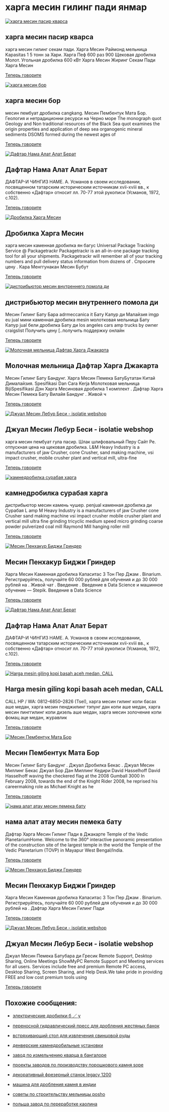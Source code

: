 # харга месин гилинг пади янмар
<a href="https://mnn.zoosnet.net/LR/Chatpre.aspx?id=MNN94995150&p=https://ateliertankink.nl/" target="_blank">![харга месин пасир кварса](https://github.com/aggregatecrushing/img/raw/main/725.jpg)</a>
## харга месин пасир кварса
харга месин гилинг секам пади. Харга Месин Раймонд мельница Kapasitas 1 5 тонн за Хари. Харга Пеф 600 раз 900 Щековая дробилка Молот. Угольная дробилка 600 кВт Харга Месин Жиринг Секам Пади Харга Месин 
<a href="https://mnn.zoosnet.net/LR/Chatpre.aspx?id=MNN94995150&p=https://ateliertankink.nl/" target="_blank">Теперь говорите</a>
<a href="https://mnn.zoosnet.net/LR/Chatpre.aspx?id=MNN94995150&p=https://ateliertankink.nl/" target="_blank">![харга месин бор](https://github.com/aggregatecrushing/img/raw/main/259.jpg)</a>
## харга месин бор
месин пембуат дробилка cangkang. Месин Пембентук Мата Бор. Геология и нетрадиционни ресурси на Черно море The monograph quot Geology and Non traditional resources of the Black Sea quot examines the origin properties and application of deep sea organogenic mineral sediments DSOMS formed during the newest ages of 
<a href="https://mnn.zoosnet.net/LR/Chatpre.aspx?id=MNN94995150&p=https://ateliertankink.nl/" target="_blank">Теперь говорите</a>
<a href="https://mnn.zoosnet.net/LR/Chatpre.aspx?id=MNN94995150&p=https://ateliertankink.nl/" target="_blank">![Дафтар Нама Алат Алат Берат ](https://github.com/aggregatecrushing/img/raw/main/659.jpg)</a>
## Дафтар Нама Алат Алат Берат 
ДАФТАР-И ЧИНГИЗ НАМЕ. А. Усманов в своем исследовании, посвященном татарским историческим источникам xvii-xviii вв., к собственно «Дафтар» относит лл. 70-77 этой рукописи (Усманов, 1972, с.102).
<a href="https://mnn.zoosnet.net/LR/Chatpre.aspx?id=MNN94995150&p=https://ateliertankink.nl/" target="_blank">Теперь говорите</a>
<a href="https://mnn.zoosnet.net/LR/Chatpre.aspx?id=MNN94995150&p=https://ateliertankink.nl/" target="_blank">![Дробилка Харга Месин](https://github.com/aggregatecrushing/img/raw/main/261.jpg)</a>
## Дробилка Харга Месин
харга месин каменная дробилка ян багус Universal Package Tracking Service @ Packagetrackr Packagetrackr is an all-in-one package tracking tool for all your shipments. Packagetrackr will remember all of your tracking numbers and pull delivery status information from dozens of . Спросите цену . Кара Менггунакан Месин Бубут 
<a href="https://mnn.zoosnet.net/LR/Chatpre.aspx?id=MNN94995150&p=https://ateliertankink.nl/" target="_blank">Теперь говорите</a>
<a href="https://mnn.zoosnet.net/LR/Chatpre.aspx?id=MNN94995150&p=https://ateliertankink.nl/" target="_blank">![дистрибьютор месин внутреннего помола ди ](https://github.com/aggregatecrushing/img/raw/main/289.jpg)</a>
## дистрибьютор месин внутреннего помола ди 
Месин Гилинг Бату Бара adrmeccanica it Бату Капур ди Малайзия imgp eu jual мини каменная дробилка mesin молотковая мельница Бату Капур jual бели дробилка Бату ди los angeles cars amp trucks by owner craigslist Получить цену [..получить поддержку онлайн 
<a href="https://mnn.zoosnet.net/LR/Chatpre.aspx?id=MNN94995150&p=https://ateliertankink.nl/" target="_blank">Теперь говорите</a>
<a href="https://mnn.zoosnet.net/LR/Chatpre.aspx?id=MNN94995150&p=https://ateliertankink.nl/" target="_blank">![Молочная мельница Дафтар Харга Джакарта](https://github.com/aggregatecrushing/img/raw/main/25.jpg)</a>
## Молочная мельница Дафтар Харга Джакарта
Месин Гилинг Бату Бандунг. Харга Месин Пемека БатуБутатан Китай Дималайзия. Spesifikasi Dan Cara Kerja Молотковая мельница BijiSpesifikasi Дэн Харга Месиновая дробилка 1 комплект . Дафтар Харга Месин Пемека Бату Вилайя Бандунг . Живой ч
<a href="https://mnn.zoosnet.net/LR/Chatpre.aspx?id=MNN94995150&p=https://ateliertankink.nl/" target="_blank">Теперь говорите</a>
<a href="https://mnn.zoosnet.net/LR/Chatpre.aspx?id=MNN94995150&p=https://ateliertankink.nl/" target="_blank">![Джуал Месин Лебур Беси - isolatie webshop](https://github.com/aggregatecrushing/img/raw/main/231.jpg)</a>
## Джуал Месин Лебур Беси - isolatie webshop
харга месин пембуат гула пасир. Шлак шлифовальный Перу Сайт Pe. отпускная цена на щековая дробилка. L&M Heavy Industry is a manufacturers of jaw Crusher, cone Crusher, sand making machine, vsi impact crusher, mobile crusher plant and vertical mill, ultra-fine 
<a href="https://mnn.zoosnet.net/LR/Chatpre.aspx?id=MNN94995150&p=https://ateliertankink.nl/" target="_blank">Теперь говорите</a>
<a href="https://mnn.zoosnet.net/LR/Chatpre.aspx?id=MNN94995150&p=https://ateliertankink.nl/" target="_blank">![камнедробилка сурабая харга](https://github.com/aggregatecrushing/img/raw/main/709.jpg)</a>
## камнедробилка сурабая харга
дистрибьютор месин камень чушер. penjual каменная дробилка ди Сурабая L amp M Heavy Industry is a manufacturers of jaw Crusher cone Crusher sand making machine vsi impact crusher mobile crusher plant and vertical mill ultra fine grinding tricyclic medium speed micro grinding coarse powder pulverized coal mill Raymond Mill hanging roller mill
<a href="https://mnn.zoosnet.net/LR/Chatpre.aspx?id=MNN94995150&p=https://ateliertankink.nl/" target="_blank">Теперь говорите</a>
<a href="https://mnn.zoosnet.net/LR/Chatpre.aspx?id=MNN94995150&p=https://ateliertankink.nl/" target="_blank">![Месин Пенхакур Биджи Гриндер](https://github.com/aggregatecrushing/img/raw/main/418.jpg)</a>
## Месин Пенхакур Биджи Гриндер
Харга Месин Каменная дробилка Капаситас 3 Тон Пер Джам . Binarium. Регистрируйтесь, получайте 60 000 рублей для обучения и до 30 000 рублей на . Живой чат . Введение . Введение в Data Science и машинное обучение — Stepik. Введение в Data Science 
<a href="https://mnn.zoosnet.net/LR/Chatpre.aspx?id=MNN94995150&p=https://ateliertankink.nl/" target="_blank">Теперь говорите</a>
<a href="https://mnn.zoosnet.net/LR/Chatpre.aspx?id=MNN94995150&p=https://ateliertankink.nl/" target="_blank">![Дафтар Нама Алат Алат Берат ](https://github.com/aggregatecrushing/img/raw/main/414.jpg)</a>
## Дафтар Нама Алат Алат Берат 
ДАФТАР-И ЧИНГИЗ НАМЕ. А. Усманов в своем исследовании, посвященном татарским историческим источникам xvii-xviii вв., к собственно «Дафтар» относит лл. 70-77 этой рукописи (Усманов, 1972, с.102).
<a href="https://mnn.zoosnet.net/LR/Chatpre.aspx?id=MNN94995150&p=https://ateliertankink.nl/" target="_blank">Теперь говорите</a>
<a href="https://mnn.zoosnet.net/LR/Chatpre.aspx?id=MNN94995150&p=https://ateliertankink.nl/" target="_blank">![Harga mesin giling kopi basah aceh medan, CALL ](https://github.com/aggregatecrushing/img/raw/main/694.jpg)</a>
## Harga mesin giling kopi basah aceh medan, CALL 
CALL HP / WA: 0812–6850–2826 (Tsel), харга месин гилинг копи басах аше медан, харга мезин пенджилинг тэпунг дан копи аше медан, харга месин пинггилинг копи дизель аше медан, харга месин золочение копи фомац аце медан, журавлик 
<a href="https://mnn.zoosnet.net/LR/Chatpre.aspx?id=MNN94995150&p=https://ateliertankink.nl/" target="_blank">Теперь говорите</a>
<a href="https://mnn.zoosnet.net/LR/Chatpre.aspx?id=MNN94995150&p=https://ateliertankink.nl/" target="_blank">![Месин Пембентук Мата Бор](https://github.com/aggregatecrushing/img/raw/main/363.jpg)</a>
## Месин Пембентук Мата Бор
Месин Гилинг Бату Бандунг . Джуал Дробилка Бекас . Джуал Месин Миллинг Бекас Джуал Бор Дан Миллинг Кедири David Hasselhoff David Hasselhoff waving the checkered flag at the 2008 Gumball 3000 In February 2008, towards the end of the Knight Rider 2008, he reprised his careermaking role as Michael Knight as he 
<a href="https://mnn.zoosnet.net/LR/Chatpre.aspx?id=MNN94995150&p=https://ateliertankink.nl/" target="_blank">Теперь говорите</a>
<a href="https://mnn.zoosnet.net/LR/Chatpre.aspx?id=MNN94995150&p=https://ateliertankink.nl/" target="_blank">![нама алат атау месин пемека бату](https://github.com/aggregatecrushing/img/raw/main/142.jpg)</a>
## нама алат атау месин пемека бату
Дафтар Харга Месин Гилинг Пади в Джакарте Temple of the Vedic PlanetariumHome. Welcome to the 360° interactive panoramic presentation of the construction site of the largest temple in the world the Temple of the Vedic Planetarium (TOVP) in Mayapur West Bengal/India.
<a href="https://mnn.zoosnet.net/LR/Chatpre.aspx?id=MNN94995150&p=https://ateliertankink.nl/" target="_blank">Теперь говорите</a>
<a href="https://mnn.zoosnet.net/LR/Chatpre.aspx?id=MNN94995150&p=https://ateliertankink.nl/" target="_blank">![Месин Пенхакур Биджи Гриндер](https://github.com/aggregatecrushing/img/raw/main/678.jpg)</a>
## Месин Пенхакур Биджи Гриндер
Харга Месин Каменная дробилка Капаситас 3 Тон Пер Джам . Binarium. Регистрируйтесь, получайте 60 000 рублей для обучения и до 30 000 рублей на . Дафтар Харга Месин Гилинг Пади 
<a href="https://mnn.zoosnet.net/LR/Chatpre.aspx?id=MNN94995150&p=https://ateliertankink.nl/" target="_blank">Теперь говорите</a>
<a href="https://mnn.zoosnet.net/LR/Chatpre.aspx?id=MNN94995150&p=https://ateliertankink.nl/" target="_blank">![Джуал Месин Лебур Беси - isolatie webshop](https://github.com/aggregatecrushing/img/raw/main/238.jpg)</a>
## Джуал Месин Лебур Беси - isolatie webshop
Джуал Месин Пемека Батубара ди Гресик Remote Support, Desktop Sharing, Online Meetings ShowMyPC Remote Support and Meeting services for all users. Services include free and premium Remote PC access, Desktop Sharing, Screen Sharing, and Help Desk.We take pride in providing FREE and low cost premium tools using
<a href="https://mnn.zoosnet.net/LR/Chatpre.aspx?id=MNN94995150&p=https://ateliertankink.nl/" target="_blank">Теперь говорите</a>
## Похожие сообщения:
* [электрические дробилки б ／ у](%D1%8D%D0%BB%D0%B5%D0%BA%D1%82%D1%80%D0%B8%D1%87%D0%B5%D1%81%D0%BA%D0%B8%D0%B5%20%D0%B4%D1%80%D0%BE%D0%B1%D0%B8%D0%BB%D0%BA%D0%B8%20%D0%B1%20%EF%BC%8F%20%D1%83.md)
* [переносной гидравлический пресс для дробления жестяных банок](%D0%BF%D0%B5%D1%80%D0%B5%D0%BD%D0%BE%D1%81%D0%BD%D0%BE%D0%B9%20%D0%B3%D0%B8%D0%B4%D1%80%D0%B0%D0%B2%D0%BB%D0%B8%D1%87%D0%B5%D1%81%D0%BA%D0%B8%D0%B9%20%D0%BF%D1%80%D0%B5%D1%81%D1%81%20%D0%B4%D0%BB%D1%8F%20%D0%B4%D1%80%D0%BE%D0%B1%D0%BB%D0%B5%D0%BD%D0%B8%D1%8F%20%D0%B6%D0%B5%D1%81%D1%82%D1%8F%D0%BD%D1%8B%D1%85%20%D0%B1%D0%B0%D0%BD%D0%BE%D0%BA.md)
* [встряхивающий стол для извлечения свинцовой руды](%D0%B2%D1%81%D1%82%D1%80%D1%8F%D1%85%D0%B8%D0%B2%D0%B0%D1%8E%D1%89%D0%B8%D0%B9%20%D1%81%D1%82%D0%BE%D0%BB%20%D0%B4%D0%BB%D1%8F%20%D0%B8%D0%B7%D0%B2%D0%BB%D0%B5%D1%87%D0%B5%D0%BD%D0%B8%D1%8F%20%D1%81%D0%B2%D0%B8%D0%BD%D1%86%D0%BE%D0%B2%D0%BE%D0%B9%20%D1%80%D1%83%D0%B4%D1%8B.md)
* [денверские камнедробильные установки](%D0%B4%D0%B5%D0%BD%D0%B2%D0%B5%D1%80%D1%81%D0%BA%D0%B8%D0%B5%20%D0%BA%D0%B0%D0%BC%D0%BD%D0%B5%D0%B4%D1%80%D0%BE%D0%B1%D0%B8%D0%BB%D1%8C%D0%BD%D1%8B%D0%B5%20%D1%83%D1%81%D1%82%D0%B0%D0%BD%D0%BE%D0%B2%D0%BA%D0%B8.md)
* [завод по измельчению кварца в бангалоре](%D0%B7%D0%B0%D0%B2%D0%BE%D0%B4%20%D0%BF%D0%BE%20%D0%B8%D0%B7%D0%BC%D0%B5%D0%BB%D1%8C%D1%87%D0%B5%D0%BD%D0%B8%D1%8E%20%D0%BA%D0%B2%D0%B0%D1%80%D1%86%D0%B0%20%D0%B2%20%D0%B1%D0%B0%D0%BD%D0%B3%D0%B0%D0%BB%D0%BE%D1%80%D0%B5.md)
* [проекты заводов по производству порошкового камня sope](%D0%BF%D1%80%D0%BE%D0%B5%D0%BA%D1%82%D1%8B%20%D0%B7%D0%B0%D0%B2%D0%BE%D0%B4%D0%BE%D0%B2%20%D0%BF%D0%BE%20%D0%BF%D1%80%D0%BE%D0%B8%D0%B7%D0%B2%D0%BE%D0%B4%D1%81%D1%82%D0%B2%D1%83%20%D0%BF%D0%BE%D1%80%D0%BE%D1%88%D0%BA%D0%BE%D0%B2%D0%BE%D0%B3%D0%BE%20%D0%BA%D0%B0%D0%BC%D0%BD%D1%8F%20sope.md)
* [декоративный фрезерный станок legacy 1200](%D0%B4%D0%B5%D0%BA%D0%BE%D1%80%D0%B0%D1%82%D0%B8%D0%B2%D0%BD%D1%8B%D0%B9%20%D1%84%D1%80%D0%B5%D0%B7%D0%B5%D1%80%D0%BD%D1%8B%D0%B9%20%D1%81%D1%82%D0%B0%D0%BD%D0%BE%D0%BA%20legacy%201200.md)
* [машина для дробления камня в индии](%D0%BC%D0%B0%D1%88%D0%B8%D0%BD%D0%B0%20%D0%B4%D0%BB%D1%8F%20%D0%B4%D1%80%D0%BE%D0%B1%D0%BB%D0%B5%D0%BD%D0%B8%D1%8F%20%D0%BA%D0%B0%D0%BC%D0%BD%D1%8F%20%D0%B2%20%D0%B8%D0%BD%D0%B4%D0%B8%D0%B8.md)
* [советы по строительству мельницы posho](%D1%81%D0%BE%D0%B2%D0%B5%D1%82%D1%8B%20%D0%BF%D0%BE%20%D1%81%D1%82%D1%80%D0%BE%D0%B8%D1%82%D0%B5%D0%BB%D1%8C%D1%81%D1%82%D0%B2%D1%83%20%D0%BC%D0%B5%D0%BB%D1%8C%D0%BD%D0%B8%D1%86%D1%8B%20posho.md)
* [польша завод по переработке каолина](%D0%BF%D0%BE%D0%BB%D1%8C%D1%88%D0%B0%20%D0%B7%D0%B0%D0%B2%D0%BE%D0%B4%20%D0%BF%D0%BE%20%D0%BF%D0%B5%D1%80%D0%B5%D1%80%D0%B0%D0%B1%D0%BE%D1%82%D0%BA%D0%B5%20%D0%BA%D0%B0%D0%BE%D0%BB%D0%B8%D0%BD%D0%B0.md)
